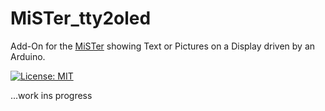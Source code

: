 # MiSTer_tty2oled
Add-On for the [MiSTer](https://github.com/MiSTer-devel) showing Text or Pictures on a Display driven by an Arduino.   
   
[![License: MIT](https://img.shields.io/badge/License-MIT-yellow.svg)](https://opensource.org/licenses/MIT)   
   
...work ins progress
